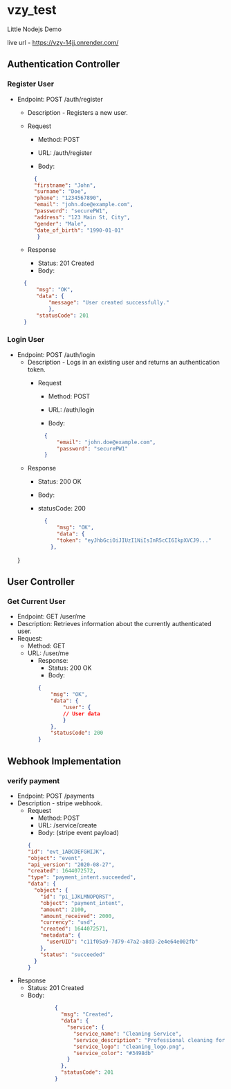 # vzy_test
Little Nodejs Demo



live url - https://vzy-14jj.onrender.com/
## Authentication Controller

### Register User

* Endpoint: POST /auth/register

    * Description  - Registers a new user.

    * Request

        * Method: POST

        * URL: /auth/register

        * Body:

        ```json
          {
          "firstname": "John",
          "surname": "Doe",
          "phone": "1234567890",
          "email": "john.doe@example.com",
          "password": "securePW1",
          "address": "123 Main St, City",
          "gender": "Male",
          "date_of_birth": "1990-01-01"
           }

    * Response
        * Status: 201 Created
        * Body:

  ```json
    {
        "msg": "OK",
        "data": {
            "message": "User created successfully."
            },
        "statusCode": 201
    }

### Login User

* Endpoint: POST /auth/login
    * Description - Logs in an existing user and returns an authentication token.
        * Request

            * Method: POST

            * URL: /auth/login

            * Body:

            ```json
              {
                  "email": "john.doe@example.com",
                  "password": "securePW1"
              }

    * Response
        * Status: 200 OK
        * Body:
        * statusCode: 200

          ```json
            {
                "msg": "OK",
                "data": {
                "token": "eyJhbGciOiJIUzI1NiIsInR5cCI6IkpXVCJ9..."
              },
  }

## User Controller
### Get Current User
* Endpoint: GET /user/me
* Description: Retrieves information about the currently authenticated user.
* Request:
    * Method: GET
    * URL: /user/me
        * Response:
            * Status: 200 OK
            * Body:
          ```json
          {
              "msg": "OK",
              "data": {
                  "user": {
                  // User data
                  }
              },
              "statusCode": 200
          }

## Webhook Implementation
### verify payment

* Endpoint: POST /payments
* Description - stripe webhook.
  * Request
      * Method: POST
      * URL: /service/create
      * Body: (stripe event payload)
    ```json
    {
    "id": "evt_1ABCDEFGHIJK",
    "object": "event",
    "api_version": "2020-08-27",
    "created": 1644072572,
    "type": "payment_intent.succeeded",
    "data": {
      "object": {
        "id": "pi_1JKLMNOPQRST",
        "object": "payment_intent",
        "amount": 2100,
        "amount_received": 2000,
        "currency": "usd",
        "created": 1644072571,
        "metadata": {
          "userUID": "c11f05a9-7d79-47a2-a8d3-2e4e64e002fb"
        },
        "status": "succeeded"
      }
    }


* Response
    * Status: 201 Created
    * Body:
  ```json
              {
                "msg": "Created",
                "data": {
                  "service": {
                    "service_name": "Cleaning Service",
                    "service_description": "Professional cleaning for homes and offices",
                    "service_logo": "cleaning_logo.png",
                    "service_color": "#3498db"
                  }
                },
                "statusCode": 201
              }
```
